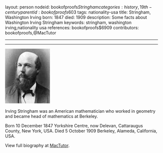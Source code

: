 layout: person
nodeid: bookofproofs$Stringham
categories: history,19th-century
parentid: bookofproofs$603
tags: nationality-usa
title: Stringham, Washington Irving
born: 1847
died: 1909
description: Some facts about Washington Irving Stringham
keywords: stringham, washington irving,nationality usa
references: bookofproofs$6909
contributors: bookofproofs,@MacTutor

---


---

![Stringham.jpg](https://github.com/bookofproofs/bookofproofs.github.io/blob/main/_sources/_assets/images/portraits/Stringham.jpg?raw=true)

Irving Stringham was an American mathematician who worked in geometry and became head of mathematics at Berkeley.

Born 10 December 1847 Yorkshire Centre, now Delevan, Cattaraugus County, New York, USA. Died 5 October 1909 Berkeley, Alameda, California, USA.


View full biography at [MacTutor](https://mathshistory.st-andrews.ac.uk/Biographies/Stringham/).